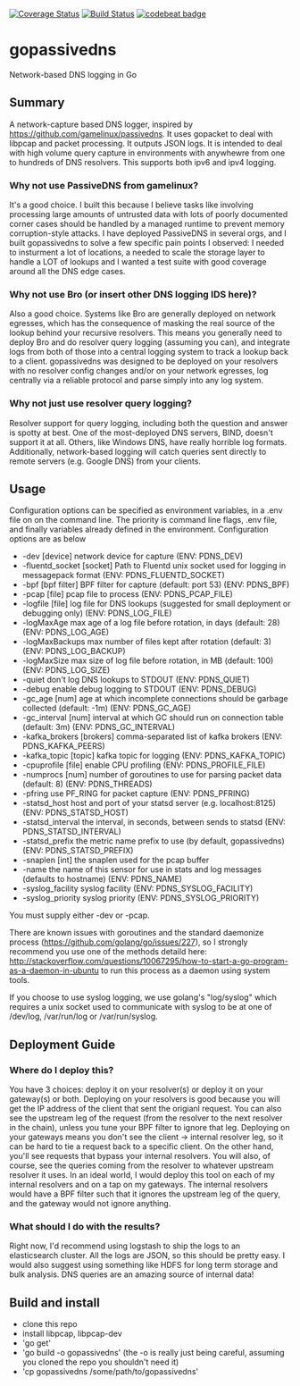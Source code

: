 
[![Coverage Status](https://coveralls.io/repos/github/Phillipmartin/gopassivedns/badge.svg?branch=master)](https://coveralls.io/github/Phillipmartin/gopassivedns?branch=master)
[![Build Status](https://travis-ci.org/Phillipmartin/gopassivedns.svg?branch=master)](https://travis-ci.org/Phillipmartin/gopassivedns)
[![codebeat badge](https://codebeat.co/badges/14054f87-dca5-4ee1-a4ac-49266fa04019)](https://codebeat.co/projects/github-com-phillipmartin-gopassivedns)

# gopassivedns
Network-based DNS logging in Go

## Summary
A network-capture based DNS logger, inspired by https://github.com/gamelinux/passivedns.  It uses gopacket to deal with libpcap and packet processing.  It outputs JSON logs.  It is intended to deal with high volume query capture in environments with anywhewre from one to hundreds of DNS resolvers. This supports both ipv6 and ipv4 logging.

### Why not use PassiveDNS from gamelinux?
It's a good choice.  I built this because I believe tasks like involving processing large amounts of untrusted data with lots of poorly documented corner cases should be handled by a managed runtime to prevent memory corruption-style attacks.  I have deployed PassiveDNS in several orgs, and I built gopassivedns to solve a few specific pain points I observed: I needed to insturment a lot of locations, a needed to scale the storage layer to handle a LOT of lookups and I wanted a test suite with good coverage around all the DNS edge cases.

### Why not use Bro (or insert other DNS logging IDS here)?
Also a good choice.  Systems like Bro are generally deployed on network egresses, which has the consequence of masking the real source of the lookup behind your recursive resolvers.  This means you generally need to deploy Bro and do resolver query logging (assuming you can), and integrate logs from both of those into a central logging system to track a lookup back to a client.  gopassivedns was designed to be deployed on your resolvers with no resolver config changes and/or on your network egresses, log centrally via a reliable protocol and parse simply into any log system.  

### Why not just use resolver query logging?
Resolver support for query logging, including both the question and answer is spotty at best.  One of the most-deployed DNS servers, BIND, doesn't support it at all.  Others, like Windows DNS, have really horrible log formats.  Additionally, network-based logging will catch queries sent directly to remote servers (e.g. Google DNS) from your clients.

## Usage
Configuration options can be specified as environment variables, in a .env file on on the command line.  The priority is command line flags, .env file, and finally variables already defined in the environment.  Configuration options are as below

   * -dev [device]              network device for capture (ENV: PDNS_DEV)
   * -fluentd_socket [socket]   Path to Fluentd unix socket used for logging in messagepack format (ENV: PDNS_FLUENTD_SOCKET)
   * -bpf [bpf filter]          BPF filter for capture (default: port 53) (ENV: PDNS_BPF)
   * -pcap [file]               pcap file to process (ENV: PDNS_PCAP_FILE)
   * -logfile [file]            log file for DNS lookups (suggested for small deployment or debugging only) (ENV: PDNS_LOG_FILE)
   * -logMaxAge                 max age of a log file before rotation, in days (default: 28) (ENV: PDNS_LOG_AGE)
   * -logMaxBackups             max number of files kept after rotation (default: 3) (ENV: PDNS_LOG_BACKUP)
   * -logMaxSize                max size of log file before rotation, in MB (default: 100) (ENV: PDNS_LOG_SIZE)
   * -quiet                     don't log DNS lookups to STDOUT (ENV: PDNS_QUIET)
   * -debug                     enable debug logging to STDOUT (ENV: PDNS_DEBUG)
   * -gc_age [num]              age at which incomplete connections should be garbage collected (default: -1m) (ENV: PDNS_GC_AGE)
   * -gc_interval [num]         interval at which GC should run on connection table (default: 3m) (ENV: PDNS_GC_INTERVAL)
   * -kafka_brokers [brokers]   comma-separated list of kafka brokers (ENV: PDNS_KAFKA_PEERS)
   * -kafka_topic [topic]       kafka topic for logging (ENV: PDNS_KAFKA_TOPIC)
   * -cpuprofile [file]         enable CPU profiling (ENV: PDNS_PROFILE_FILE)
   * -numprocs [num]            number of goroutines to use for parsing packet data (default: 8) (ENV: PDNS_THREADS)
   * -pfring                    use PF_RING for packet capture (ENV: PDNS_PFRING)
   * -statsd_host               host and port of your statsd server (e.g. localhost:8125) (ENV: PDNS_STATSD_HOST)
   * -statsd_interval           the interval, in seconds, between sends to statsd (ENV: PDNS_STATSD_INTERVAL)
   * -statsd_prefix             the metric name prefix to use (by default, gopassivedns) (ENV: PDNS_STATSD_PREFIX)
   * -snaplen [int]             the snaplen used for the pcap buffer
   * -name                      the name of this sensor for use in stats and log messages (defaults to hostname) (ENV: PDNS_NAME)
   * -syslog_facility           syslog facility (ENV: PDNS_SYSLOG_FACILITY)
   * -syslog_priority           syslog priority (ENV: PDNS_SYSLOG_PRIORITY)

You must supply either -dev or -pcap.  

There are known issues with goroutines and the standard daemonize process (https://github.com/golang/go/issues/227), so I strongly recommend you use one of the methods detaild here: http://stackoverflow.com/questions/10067295/how-to-start-a-go-program-as-a-daemon-in-ubuntu to run this process as a daemon using system tools.

If you choose to use syslog logging, we use golang's "log/syslog" which requires a unix socket used to communicate with syslog to be at one of /dev/log, /var/run/log or /var/run/syslog.

## Deployment Guide

### Where do I deploy this?
You have 3 choices: deploy it on your resolver(s) or deploy it on your gateway(s) or both.  Deploying on your resolvers is good because you will get the IP address of the client that sent the origianl request.  You can also see the upstream leg of the request (from the resolver to the next resolver in the chain), unless you tune your BPF filter to ignore that leg.  Deploying on your gateways means you don't see the client -> internal resolver leg, so it can be hard to tie a request back to a specific client.  On the other hand, you'll see requests that bypass your internal resolvers.  You will also, of course, see the queries coming from the resolver to whatever upstream resolver it uses.  In an ideal world, I would deploy this tool on each of my internal resolvers and on a tap on my gateways.  The internal resolvers would have a BPF filter such that it ignores the upstream leg of the query, and the gateway would not ignore anything.

### What should I do with the results?
Right now, I'd recommend using logstash to ship the logs to an elasticsearch cluster.  All the logs are JSON, so this should be pretty easy.  I would also suggest using something like HDFS for long term storage and bulk analysis.  DNS queries are an amazing source of internal data!

## Build and install
   * clone this repo
   * install libpcap, libpcap-dev
   * 'go get'
   * 'go build -o gopassivedns'  (the -o is really just being careful, assuming you cloned the repo you shouldn't need it)
   * 'cp gopassivedns /some/path/to/gopassivedns'

